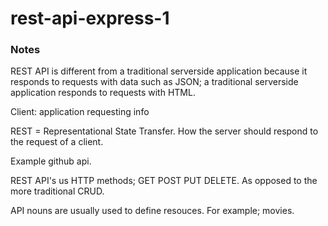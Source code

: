 # rest-api-express-1

### Notes

REST API is different from a traditional serverside application because it responds to requests with data such as JSON; a traditional serverside application responds to requests with HTML. 

Client: application requesting info

REST = Representational State Transfer. How the server should respond to the request of a client. 

Example github api. 

REST API's us HTTP methods; GET POST PUT DELETE. As opposed to the more traditional CRUD. 

API nouns are usually used to define resouces. For example; movies. 



